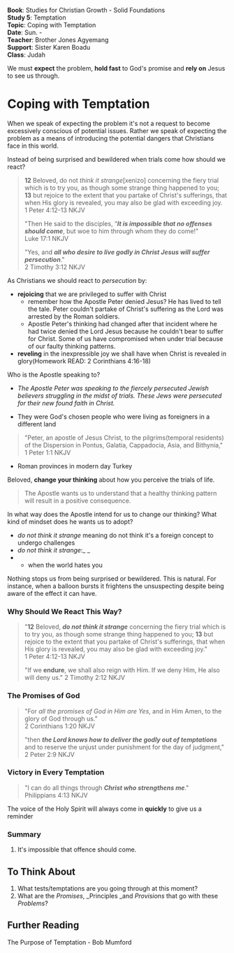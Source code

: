 **Book**: Studies for Christian Growth - Solid Foundations  
**Study 5**: Temptation  
**Topic**: Coping with Temptation  
**Date**: Sun. -  
**Teacher**: Brother Jones Agyemang  
**Support**: Sister Karen Boadu  
**Class**: Judah

We must **expect** the problem, **hold fast** to God's promise and **rely on** Jesus to see us through.

# Coping with Temptation

When we speak of expecting the problem it's not a request to become excessively conscious of potential issues. Rather we speak of expecting the problem as a means of introducing the potential dangers that Christians face in this world.

Instead of being surprised and bewildered when trials come how should we react?

> **12** Beloved, do not _think it strange_\[xenizo\] concerning the fiery trial which is to try you, as though some strange thing happened to you; **13** but rejoice to the extent that you partake of Christ's sufferings, that when His glory is revealed, you may also be glad with exceeding joy.  
> 1 Peter 4:12-13 NKJV
>
> "Then He said to the disciples, “_**It is impossible that no offenses should come**_, but woe to him through whom they do come!"  
> Luke 17:1 NKJV
>
> "Yes, and _**all who desire to live godly in Christ Jesus will suffer persecution**_."  
> 2 Timothy 3:12 NKJV

As Christians we should react to _persecution_ by:

* **rejoicing** that we are privileged to suffer with Christ
  * remember how the Apostle Peter denied Jesus? He has lived to tell the tale. Peter couldn't partake of Christ's suffering as the Lord was arrested by the Roman soldiers.
  * Apostle Peter's thinking had changed after that incident where he had twice denied the Lord Jesus because he couldn't bear to suffer for Christ. Some of us have compromised when under trial because of our faulty thinking patterns.
* **reveling** in the inexpressible joy we shall have when Christ is revealed in glory\(Homework READ: 2 Corinthians 4:16-18\)

Who is the Apostle speaking to?

* _The Apostle Peter was speaking to the fiercely persecuted Jewish believers struggling in the midst of trials. These Jews were persecuted for their new found faith in Christ._

* They were God's chosen people who were living as foreigners in a different land

> "Peter, an apostle of Jesus Christ, to the pilgrims\(temporal residents\) of the Dispersion in Pontus, Galatia, Cappadocia, Asia, and Bithynia,"  
> 1 Peter 1:1 NKJV

* Roman provinces in modern day Turkey

Beloved, **change your thinking** about how you perceive the trials of life.

> The Apostle wants us to understand that a healthy thinking pattern will result in a positive consequence.

In what way does the Apostle intend for us to change our thinking? What kind of mindset does he wants us to adopt?

* _do not think it strange_ meaning do not think it's a foreign concept to undergo challenges
* _do not think it strange_:_ _
* * when the world hates you

Nothing stops us from being surprised or bewildered. This is natural. For instance, when a balloon bursts it frightens the unsuspecting despite being aware of the effect it can have.

### Why Should We React This Way?

> "**12** Beloved, _**do not think it strange**_ concerning the fiery trial which is to try you, as though some strange thing happened to you; **13** but rejoice to the extent that you partake of Christ's sufferings, that when His glory is revealed, you may also be glad with exceeding joy."  
> 1 Peter 4:12-13 NKJV
>
> "If we **endure**, we shall also reign with Him. If we deny Him, He also will deny us." 2 Timothy 2:12 NKJV

### The Promises of God

> "For _all the promises of God in Him are Yes_, and in Him Amen, to the glory of God through us."  
> 2 Corinthians 1:20 NKJV
>
> "then _**the Lord knows how to deliver the godly out of temptations**_ and to reserve the unjust under punishment for the day of judgment,"  
> 2 Peter 2:9 NKJV

### Victory in Every Temptation

> "I can do all things through _**Christ who strengthens me**_."  
> Philippians 4:13 NKJV

The voice of the Holy Spirit will always come in **quickly** to give us a reminder

### Summary

1. It's impossible that offence should come.

## To Think About

1. What tests/temptations are you going through at this moment?
2. What are the _Promises_, _Principles _and _Provisions_ that go with these _Problems_?

## Further Reading

The Purpose of Temptation - Bob Mumford



